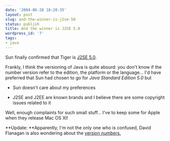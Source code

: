 ```yaml
---
date: '2004-06-28 18:20:35'
layout: post
slug: and-the-winner-is-j2se-50
status: publish
title: And the winner is J2SE 5.0
wordpress_id: '7'
tags:
- java
---
```


Sun finally confirmed that Tiger is [J2SE 5.0](http://www.sun.com/smi/Press/sunflash/2004-06/sunflash.20040628.3.html).  

Frankly, I think the versioning of Java is quite absurd: you don't know if the number version refer to the edition, the platform or the language... I'd have preferred that Sun had chosen to go for _Java Standard Edition 5.0_ but






  * Sun doesn't care about my preferences


  * J2SE and J2EE are known brands and I believe there are some copyright issues related to it




Well, enough complaints for such small stuff... I've to keep some for Apple when they release Mac OS XI!




**Update: **Apparently, I'm not the only one who is confused, David Flanagan is also wondering about the [version numbers.](http://www.davidflanagan.com/blog/000038.html)




